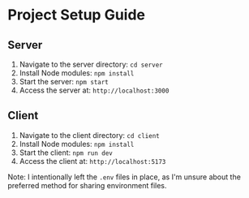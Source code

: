 # Project Setup Guide

## Server

1. Navigate to the server directory: `cd server`
2. Install Node modules: `npm install`
3. Start the server: `npm start`
4. Access the server at: `http://localhost:3000`

## Client

1. Navigate to the client directory: `cd client`
2. Install Node modules: `npm install`
3. Start the client: `npm run dev`
4. Access the client at: `http://localhost:5173`

Note: I intentionally left the `.env` files in place, as I'm unsure about the preferred method for sharing environment files.
